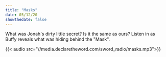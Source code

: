 ```yaml
---
title: "Masks"
date: 05/12/20
showthedate: false
---
```


What was Jonah's dirty little secret? Is it the same as ours? Listen in as Buffy reveals what was hiding behind the "Mask".
<!--more-->
{{< audio src="//media.declaretheword.com/sword_radio/masks.mp3">}}